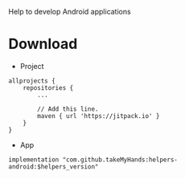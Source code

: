 
Help to develop Android applications

# Download

- Project
```
allprojects {
    repositories {
        ...

        // Add this line.
        maven { url 'https://jitpack.io' }
    }
}
```
- App
```
implementation "com.github.takeMyHands:helpers-android:$helpers_version"
```
